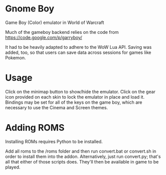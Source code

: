 Gnome Boy
===============

Game Boy (Color) emulator in World of Warcraft

Much of the gameboy backend relies on the code from https://code.google.com/p/garryboy/

It had to be heavily adapted to adhere to the WoW Lua API. Saving was added, too, so that users can save data across sessions for games like Pokemon.

Usage
===============
Click on the minimap button to show/hide the emulator. Click on the gear icon provided on each skin to lock the emulator in place and load it. Bindings may be set for all of the keys on the game boy, which are necessary to use the Cinema and Screen themes.

Adding ROMS
===============
Installing ROMs requires Python to be installed.

Add all roms to the /roms folder and then run convert.bat or convert.sh in order to install them into the addon. Alternatively, just run convert.py; that's all that either of those scripts does. They'll then be available in game to be played.